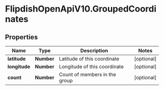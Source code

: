 # FlipdishOpenApiV10.GroupedCoordinates

## Properties
Name | Type | Description | Notes
------------ | ------------- | ------------- | -------------
**latitude** | **Number** | Latitude of this coordinate | [optional] 
**longitude** | **Number** | Longitude of this coordinate | [optional] 
**count** | **Number** | Count of members in the group | [optional] 



